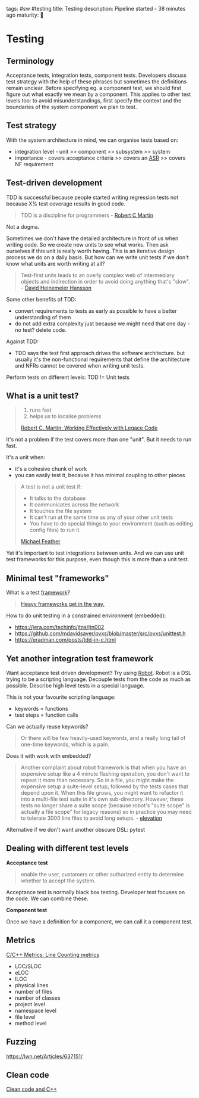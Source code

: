 tags: #sw #testing
title: Testing
description: Pipeline started - 38 minutes ago
maturity: 🌿

# Testing

## Terminology

Acceptance tests, integration tests, component tests. Developers discuss test
strategy with the help of these phrases but sometimes the definitions remain
unclear.  Before specifying eg. a component test, we should first figure out
what exactly we mean by a component. This applies to other test levels too:
to avoid misunderstandings, first specify the context and the boundaries of the
system component we plan to test.

## Test strategy

With the system architecture in mind, we can organise tests based on:

-   integration level - unit >> component >> subsystem >> system
-   importance - covers acceptance criteria >> covers
    an [ASR] >> covers NF requirement

## Test-driven development

TDD is successful because people started writing regression tests not
because X% test coverage results in good code.

> TDD is a discipline for programmers - [Robert C Martin]

Not a dogma.

Sometimes we don't have the detailed architecture in front of us when
writing code. So we create new units to see what works. Then ask
ourselves if this unit is really worth having. This is an iterative
design process we do on a daily basis. But how can we write unit tests
if we don't know what units are worth writing at all?

> Test-first units leads to an overly complex web of intermediary
> objects and indirection in order to avoid doing anything that's
> "slow". - [David Heinemeier Hansson]

Some other benefits of TDD:

-   convert requirements to tests as early as possible to have a better
    understanding of them
-   do not add extra complexity just because we might need that one
    day - no test? delete code.

Against TDD:

-   TDD says the test first approach drives the software architecture. but usually it's the non-functional requirements that define the architecture and NFRs cannot be covered when writing unit tests.

Perform tests on different levels: TDD != Unit tests

## What is a unit test?

> 1.  runs fast
> 2.  helps us to localise problems
>
> [Robert C. Martin: Working Effectively with Legace Code]

It's not a problem if the test covers more than one "unit". But it needs
to run fast.

It's a unit when:

- it's a cohesive chunk of work
- you can easily test it, because it has minimal coupling to other pieces

> A test is not a unit test if:
>
> -   It talks to the database
> -   It communicates across the network
> -   It touches the file system
> -   It can't run at the same time as any of your other unit tests
> -   You have to do special things to your environment (such as editing
>     config files) to run it.
>
> [Michael Feather]

Yet it's important to test integrations between units. And we can use
unit test frameworks for this purpose, even though this is more than a
unit test.

## Minimal test "frameworks"

What is a test [framework]?

> [Heavy frameworks get in the way.]

How to do unit testing in a constrained environment (embedded):

-   <https://jera.com/techinfo/jtns/jtn002>
-   <https://github.com/mdavidsaver/pvxs/blob/master/src/pvxs/unittest.h>
-   <https://eradman.com/posts/tdd-in-c.html>

## Yet another integration test framework

Want acceptance test driven development? Try using [Robot]. Robot is a
DSL trying to be a scripting language. Decouple tests from the code as
much as possible. Describe high level tests in a special language.

This is not your favourite scripting language:

-   keywords = functions
-   test steps = function calls

Can we actually reuse keywords?

> Or there will be few heavily-used keywords, and a really long tail of
> one-time keywords, which is a pain.

Does it with work with embedded?

> Another complaint about robot framework is that when you have an
> expensive setup like a 4 minute flashing operation, you don't want to
> repeat it more than necessary. So in a file, you might make the
> expensive setup a suite-level setup, followed by the tests cases that
> depend upon it. When this file grows, you might want to refactor it
> into a multi-file test suite in it's own sub-directory. However, these
> tests no longer share a suite scope (because robot's "suite scope" is
> actually a file scope" for legacy reasons) so in practice you may need
> to tolerate 3000 line files to avoid long setups. - [elevation]

Alternative if we don't want another obscure DSL: pytest

## Dealing with different test levels

**Acceptance test**

> enable the user, customers or other authorized entity to determine
> whether to accept the system.

Acceptance test is normally black box testing. Developer test focuses on
the code. We can combine these.

**Component test**

Once we have a definition for a component, we can call it a component
test.

## Metrics

[C/C++ Metrics: Line Counting metrics]

-   LOC/SLOC
-   eLOC
-   lLOC
-   physical lines
-   number of files
-   number of classes
-   project level
-   namespace level
-   file level
-   method level

## Fuzzing

<https://lwn.net/Articles/637151/>

## Clean code

[Clean code and C++]

  [ASR]: https://davidjenei.com/notes/requirement.html#:~:text=ASR
  [Robert C Martin]: https://blog.cleancoder.com/uncle-bob/2013/03/06/ThePragmaticsOfTDD.html
  [David Heinemeier Hansson]: https://dhh.dk/2014/tdd-is-dead-long-live-testing.html
  [Robert C. Martin: Working Effectively with Legace Code]: https://www.goodreads.com/book/show/44919.Working_Effectively_with_Legacy_Code
  [Michael Feather]: https://www.artima.com/weblogs/viewpost.jsp?thread=126923
  [framework]: ./sw-engineering#Why%20software%20is%20easy%20to%20sell?
  [Heavy frameworks get in the way.]: https://ports.openbsd.narkive.com/ucTmZA4b/regression-testing-in-openbsd
  [<https://jera.com/techinfo/jtns/jtn002>]: https://jera.com/techinfo/jtns/jtn002
  [<https://github.com/mdavidsaver/pvxs/blob/master/src/pvxs/unittest.h>]:
    https://github.com/mdavidsaver/pvxs/blob/master/src/pvxs/unittest.h
  [<https://eradman.com/posts/tdd-in-c.html>]: https://eradman.com/posts/tdd-in-c.html
  [Robot]: https://robotframework.org/
  [elevation]: https://news.ycombinator.com/item?id=33340782
  [C/C++ Metrics: Line Counting metrics]: https://msquaredtechnologies.com/Resource-Standard-Metrics.html
  [<https://lwn.net/Articles/637151/>]: https://lwn.net/Articles/637151/
  [Clean code and C++]: https://www.youtube.com/watch?v=9ch7tZN4jeI
